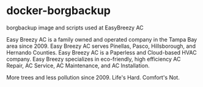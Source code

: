# docker-borgbackup
borgbackup image and scripts used at EasyBreezy AC

Easy Breezy AC is a family owned and operated company in the Tampa Bay area since 2009.  Easy Breezy AC serves Pinellas, Pasco, Hillsborough, and Hernando Counties.
Easy Breezy AC is a Paperless and Cloud-based HVAC company. Easy Breezy specializes in eco-friendly, high efficiency AC Repair, AC Service, AC Maintenance, and AC Installation. 

More trees and less pollution since 2009.
Life's Hard. Comfort's Not.
